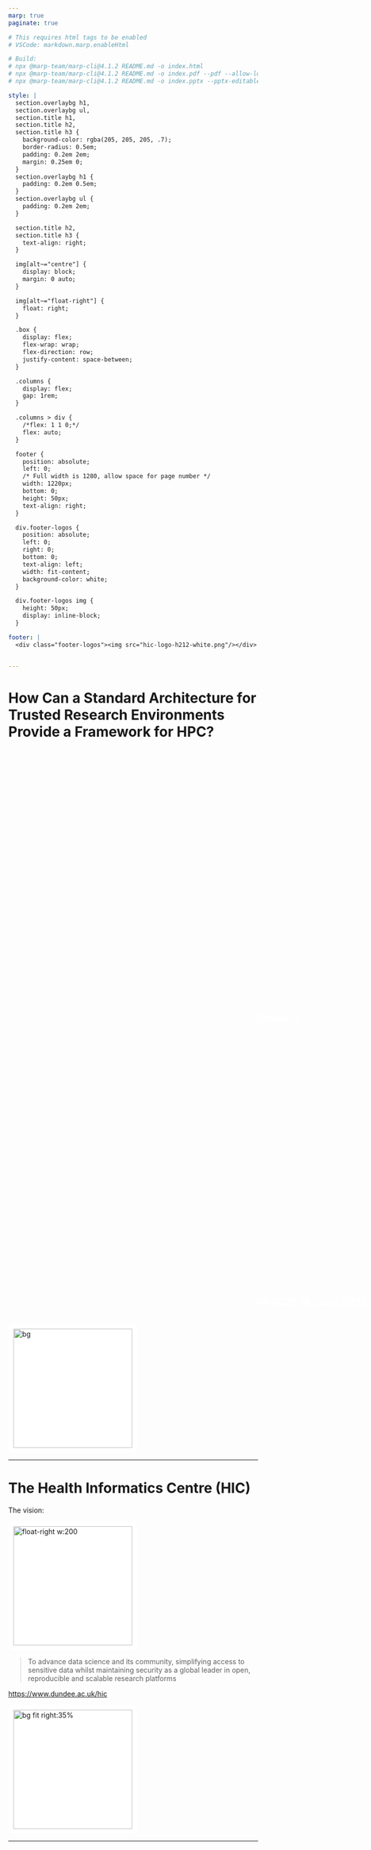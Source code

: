 ```yaml
---
marp: true
paginate: true

# This requires html tags to be enabled
# VSCode: markdown.marp.enableHtml

# Build:
# npx @marp-team/marp-cli@4.1.2 README.md -o index.html
# npx @marp-team/marp-cli@4.1.2 README.md -o index.pdf --pdf --allow-local-files
# npx @marp-team/marp-cli@4.1.2 README.md -o index.pptx --pptx-editable --allow-local-files

style: |
  section.overlaybg h1,
  section.overlaybg ul,
  section.title h1,
  section.title h2,
  section.title h3 {
    background-color: rgba(205, 205, 205, .7);
    border-radius: 0.5em;
    padding: 0.2em 2em;
    margin: 0.25em 0;
  }
  section.overlaybg h1 {
    padding: 0.2em 0.5em;
  }
  section.overlaybg ul {
    padding: 0.2em 2em;
  }

  section.title h2,
  section.title h3 {
    text-align: right;
  }

  img[alt~="centre"] {
    display: block;
    margin: 0 auto;
  }

  img[alt~="float-right"] {
    float: right;
  }

  .box {
    display: flex;
    flex-wrap: wrap;
    flex-direction: row;
    justify-content: space-between;
  }

  .columns {
    display: flex;
    gap: 1rem;
  }

  .columns > div {
    /*flex: 1 1 0;*/
    flex: auto;
  }

  footer {
    position: absolute;
    left: 0;
    /* Full width is 1280, allow space for page number */
    width: 1220px;
    bottom: 0;
    height: 50px;
    text-align: right;
  }

  div.footer-logos {
    position: absolute;
    left: 0;
    right: 0;
    bottom: 0;
    text-align: left;
    width: fit-content;
    background-color: white;
  }

  div.footer-logos img {
    height: 50px;
    display: inline-block;
  }

footer: |
  <div class="footer-logos"><img src="hic-logo-h212-white.png"/></div>


---
```

<!--
_class: title
_footer: |
  <div class="footer-logos"><img src="hic-logo-h212-white.png"/><img src="universityofdundee-logo-2line.png"/></div>
_paginate: false
-->
<style scoped>
  h2 {
    display: inline-block;
    width: 400px;
    margin-left: 500px;
  }
  div.footer-logos {
    height: 100px;
  }
  div.footer-logos img {
    height: 100px;
  }
</style>

# How Can a Standard Architecture for Trusted Research Environments Provide a Framework for HPC?
## Simon Li
## PASC25 18 June 2025

![bg](dundee-taybridge-sun.jpg)

---
# The Health Informatics Centre (HIC)

The vision:

![float-right w:200](hic-chicken-tony.jpg)

> To advance data science and its community, simplifying access to sensitive data whilst maintaining security as a global leader in open, reproducible and scalable research platforms

https://www.dundee.ac.uk/hic

![bg fit right:35%](hic-expertise.png)

<!--
Part of the School of Medicine, University of Dundee

Mission Statement: "To Innovate and enable world-leading data science research specialising in sensitive data"

- HIC supports high impact research through the collection and management of population based data
- We have expert teams in secure data management, governance, data engineering, research infrastructure, software, and business support
-->

---
## We provide access to national healthcare data for researchers

- Including electronic health records and medical images
- We're data curators/processors on behalf of data controllers
- And are part of the Scottish Safe Haven network

![height:200 float-right](bsi-iso27001.svg)

![bg fit right](sshn-network.png)


---
# Purpose of this talk
- Explain what Trusted Research Environments (TREs) are
- Why existing HPC is not generally usable for TREs
- How we can start fixing that

---
# What are TREs and why do we need them?

<!--
Example motivating case
-->

---
# Example: Can undiagnosed heart failure be detected from routine medical records?

[![bg right:35% fit vertical Echocardiogram](heart-failure-risk-detected-ai-pioneering-study.webp)](https://www.dundee.ac.uk/stories/heart-failure-risk-detected-ai-pioneering-study)

<!-- Risk detected by AI in pioneering study -->

_Artificial Intelligence has the capability to detect people living with the risk of experiencing heart failure, new University of Dundee research has discovered._

https://www.dundee.ac.uk/stories/heart-failure-risk-detected-ai-pioneering-study

<!--
Heart failure: heart is unable to pump blood around the body effectively, gets worse over time
-->

---
![bg fit](ehrs-ecgs-heartfailure.excalidraw.svg)

<!--
Echocardiography heart scans from heart failure patients
Electronic health records to identify heart failure patients with echocardiograms
AI used to extract measurements of hearts from echocardiograms, better than usual methods
Combined with test results from medical records

Patients from Scottish Health Research Register and Biobank (SHARE)
-->

---
## How can we give researchers access to the data?
- Can we give them a USB stick with all patient medical data to copy to their laptop?

![bg right](usb-drive.jpg)

---
## NO! There are many reasons not to

[![drop-shadow:0,5px,10px,rgba(0,0,0,.4) w:800 centre](northern-trains-lost-propertry.png)](https://media.northernrailway.co.uk/news/the-hamster-the-wig-and-the-cupboard-northern-customers-report-more-than-32-600-items-of-lost-property)

- So what can we do instead?

---
## We could minimise the data given to the researcher...
- Data minimisation: Only provide relevant fields from relevant records
- Pseudonymisation
- Use "synthetic" data

![bg fit right](excel-data-hidden.png)

---
<!--
_footer: https://securedatagroup.org/wp-content/uploads/2025/03/sdc-handbook-v2.0.pdf
-->

## ... and limit what they can publish

![h:500](sdc-maps.png)

<!--
For example ensure only summary statistics can be published
-->
---
## We could accredit researchers to ensure they know their responsibilities...
- training courses on how to handle sensitive data
- understand why it's important to handle sensitive data in this way
- ensure that researchers are "trusted" before they can access patient data

[![width:800 float-right](mrc-research-gdpr-training.png)](https://bygsystems.net/mrcrsc-lms/course/index.php?categoryid=1)

---
## ... along with reviewing what they plan to do
- Research projects in the healthcare field already go through ethics review
- is the proposed work in the public interest?
- does it include safeguards to protect patient data?

---
## We could impose virtual or physical barriers on what they can do
- provide a locked-down compute environment with access to the data but no ability to copy data out
![centre](computers-no-connection.drawio.svg)
- or only allow access to data from a physical location monitored with CCTV


![bg fit right:40%](safepodbath02.png)

---
## In the UK these are embodied in the _"5 safes"_

We can balance how restrictive each of these _"safes"_ are

![bg right fit](5-safes-circle.png)

<!--
---
# A researcher's view of a TRE

![](tre-researchers-view.png)
-->

---
# An example TRE

Virtual desktop environment (Windows or Linux), accessed via a web browser

---

![bg fit](hic-tre-01.png)

---

![bg fit](hic-tre-04.png)

---

![bg fit](hic-tre-05.png)

---

![bg fit](hic-tre-09.png)

---

# Why do we need a "standard" for TREs?

In the UK 50+ TREs have organically developed over the past 15+ years.
- Duplication of effort
- Most TREs were developed independently, making them harder to maintain
- Every TRE feels different to researchers, more time is wasted understanding how each TRE works
- No single TRE has all the data you want

---
## Health is devolved to the 4 nations of the UK

![h:500 centre](health-data-uk.png)

---
## The need for a coordinated approach has has been emphasised through several reports in the UK ...

![bg fit right](goldacre-title-page.png)
![bg fit right:60%](sudlow-review-cover.png)

---
## ... and across Europe
- [European Health Data Space Regulation (EHDS)](https://health.ec.europa.eu/ehealth-digital-health-and-care/european-health-data-space-regulation-ehds_en
)
  > a common framework for the use and exchange of electronic health data across the EU. It enhances individuals’ access to and control over their personal electronic health data, while also enabling certain data to be reused for public interest, policy support, and scientific research purposes.

---
<!--
_footer: ""
-->
<style scoped>
  h2 {
    color: white;
    padding-top: 500px;
  }
</style>

## Standard Architecture for Trusted Research Environments

![bg](satre_logo_dark.svg)

---
## A grassroots standard built by the UK TRE community
Over 60 organisations contributed
- 14 collaborative events

Public Involvement
- Workshops identified transparency as a key requirement

Version 1.0 Released Oct 2023

![bg right:40% fit](uktre-swansea-2023.jpg)

---
<style scoped>
  .columns div {
    border: 1px solid black;
    padding: 0.5em;
  }
</style>

## A high-level guide on how to build and run a TRE

<div class="columns">

<div>

Four Architectural Principles:
- Usability
- Maintaining Public Trust
- Observability
- Standardisation

</div>

<div>

Four Pillars
- Information Governance
- Computing Technology
- Data Management
- Supporting Capabilities

</div>
</div>

<!--
29 Capabilities
- 160 statements
  - 75 mandatory
-->

---
## 4 pillars

![](satre-pillars.drawio.svg)

<!--
1. Information governance
2. Computing technology and Information Security
3. Data management
4. Supporting Capabilities

It's not as easy as just securing your compute infrastructure
-->

---
<style scoped>
  td {
    font-size: 12pt;
  }
</style>

## Example capability: Network Management

|  | Statement | Guidance | Importance |
|---|---|---|---|
| 2.2.9. | Your TRE must control and manage all of its network infrastructure in order to protect information in systems and applications. | Network infrastructure must prevent unauthorised access to resources on the network. This may include firewalls, network segmentation, and restricting connections to the network. | Mandatory |
| 2.2.10. | Your TRE must not allow connectivity between users in different projects, or with access to different datasets. | Connectivity between users in the same project may be allowed,  for example to support shared network services within the project. | Mandatory |
| 2.2.11. | Your TRE must block outbound connections to the internet by default. | Limited outbound connectivity may be allowed for some services. | Mandatory |
| 2.2.12. | You should be able to monitor the network configuration of your TRE to check for misconfigurations and vulnerabilities. | This may include regular vulnerability scanning, and penetration testing. | Recommended |
| 2.2.13. | You should regularly monitor the network configuration of your TRE to check for misconfigurations and vulnerabilities. | This will involve following the monitoring procedure detailed above. | Recommended |

<!--
_footer: https://satre-specification.readthedocs.io/en/stable/pillars/computing_technology.html#network-management-application
-->

---
<!--
_footer: https://satre.uktre.org/en/evaluations/uod-hic/
-->

![bg fit](satre-uod-evaluation-20231011-screenshot.png)

---
<style scoped>
  .text-box {
    text-align: center;
    background-color: black;
    color: white;
    font-weight: bold;
    padding: 0.5em;
    height: 3em;
  }
</style>

## Who's using SATRE?

<div class="box">

![w:300](nhs-research-scotland.png)

![w:400](england-sde-logo.png)

![w:500](eoscentrust-logo.svg)

<div class="text-box">and several<br>commercial providers</div>

</div>


<!--
NHS SDE
SSHN
EOSC-ENTRUST
Commercial providers
-->

---

## Not yet in SATRE: federation

SATRE is a common baseline for TRE, so now we can work on federation as part of:

[![w:500 centre](trevolution-logo-dark2-wide.svg)](https://dareuk.org.uk/how-we-work/ongoing-activities/trevolution/)
[![w:500 centre](eoscentrust-logo.svg)](https://eosc-entrust.eu/)

---
# Why do TREs need HPC?

Massive datasets, more complex analyses
- The Scottish Safe Haven Network collectively has 2+ PB of medical images

---
# How is HPC used in practice?
It mostly isn't

![bg fit right](eo_circle_red_no-entry.svg)

<!--
https://commons.wikimedia.org/wiki/File:Eo_circle_red_no-entry.svg
-->
---
## Typical HPC has insufficient isolation for handling sensitive data
- Outbound network access: data can be copied out
- Shared filesystems/scratch space: people can see each other's data
- Internal network connections: data can be passed between different internal projects

![bg right:40%](datacentre.jpg)

---
## HPC information governance
- GDPR and other legislation applies
- HPC administrators may not be trained in handling sensitive data
- A typical TRE will be audited/accredited, e.g. to ISO27001

![bg right:40%](gdpr_europe.jpg)

<!--
This is special category data

https://commons.wikimedia.org/wiki/File:Gdpr_Europe.jpg
-->
---
# The ultimate question
_Are the public (or data owner) happy with their sensitive data being analysed in shared HPC facilities?_

![bg right](scotparliament-people.jpg)

---
# What can we do?

- Understand the drivers behind the additional restrictions that TREs impose
- Think about what technical controls are practical in current and planned HPC facilities using SATRE as a guide
  - Can new facilities include support for TREs?
  - How much can be retro-fitted to existing facilities?

![bg right:40%](building-site.jpg)

<!--
Note: "we" includes "you"!
-->

---
## A few starting points
This is a very active area of development, but a few areas of investigation include:
- ephemeral SLURM clusters in public cloud
  - SLURM nodes are ephemeral, never shared between users, storage always encrypted

<div class="columns">
<div>

Shared HPC
![h:300 centre](hpc-shared.png)

</div>
<div>

Multiple isolated HPC
![h:300 centre](hpc-individual.png)

</div>
</div>

---
![float-right w:200](logo-fridge.png) [FRIDGE (Federated Research Infrastructure by Data Governance Extension)](https://dareuk.org.uk/how-we-work/ongoing-activities/dare-uk-early-adopters/fridge/): treating a subset of HPC nodes as a TRE, and identifying what prerequisites the HPC provider must support
  - multi-tenancy


---
- Confidential computing: Zero-trust computing where even sysadmins can't access data
  - Trusted Execution Environments
  - Secure enclaves (AWS Nitro)
  - AMD SEV (Secure Encrypted Virtualization)
  - Intel Trust Domain Extensions (TDX)

![centre height:150](confidential_computing_consortium.svg)

---
<style scoped>
  .columns div {
    border: 2px solid darkgrey;
    padding: 1em;
    width: 50%;
  }
</style>

## NIST guidelines on secure HPC

<div class="columns">

<div>

[NIST SP 800-223](https://csrc.nist.gov/pubs/sp/800/223/final)
High-Performance Computing Security: Architecture, Threat Analysis, and Security Posture

</div>

<div>

[NIST SP 800-234 Initial Public Draft](https://csrc.nist.gov/pubs/sp/800/234/ipd)
High-Performance Computing (HPC) Security Overlay

</div>
</div>

---
## But there are limits to how secure your compute is

![Ken Thompson - Reflections on trusting trust](reflections_on_trusting_trust.png)
https://doi.org/10.1145/358198.358210

<!--

-->

---
<!--
_footer: ""
_paginate: false
-->
<style scoped>
img {
  padding: 10px;
  border-radius: 10px;
  width: 100%;
  background-color: white;
  width: 240px;
}
</style>

![bg](./dundee-taybridge-sun.jpg)

<div class="box">

![Health Informatics Centre](hic-logo-h212-white.png)

![University of Dundee](universityofdundee-logo-2line.png)

![Alan turing Institute](alan_turing_institute_logo.svg)

![University College London](university_college_london_logo.svg)

![DARE UK](dare_uk_logo.svg)

![Health Data Research UK](hdruk_main_rgb_jpeg.jpg)

![Administrative Data Research UK](adruk_logo_print.png)

![UK Research and Innovation](ukri_logo.png)

![University College London](ulster_university.svg)

![Research Data Scotland](research_data_scotland.svg)

![STFC Hartree](stfchartree-logo.png)

![UK TRE](uktre-logo.svg)

</div>

---
# Links for more information
- SATRE specification https://satre-specification.readthedocs.io/
- Public evaluations https://satre.uktre.org/
- DARE UK TREvolution https://dareuk.org.uk/how-we-work/ongoing-activities/trevolution/
- EOSC ENTRUST https://eosc-entrust.eu/

[![bg fit right:40%](qrcode.png)](https://www.manicstreetpreacher.co.uk/hic-presentations-public/20250618-pasc25-satre/)
